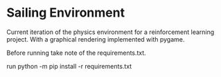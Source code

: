 # Sailing Environment

Current iteration of the physics environment for a reinforcement learning project. With a graphical rendering implemented with pygame.

Before running take note of the requirements.txt.

run 
python -m pip install -r requirements.txt
